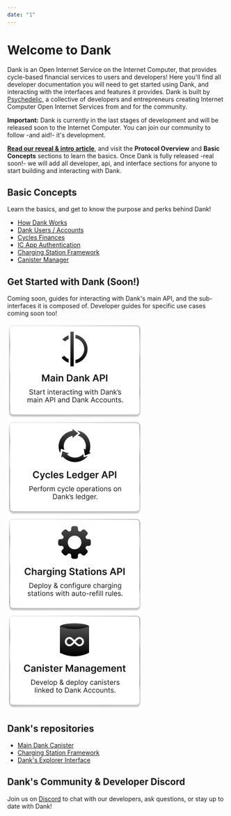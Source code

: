 ```yaml
---
date: "1"
---
```


# Welcome to Dank

Dank is an Open Internet Service on the Internet Computer, that provides cycle-based financial services to users and developers! Here you'll find all developer documentation you will need to get started using Dank, and interacting with the interfaces and features it provides. Dank is built by [Psychedelic](https://psychedelic.ooo), a collective of developers and entrepreneurs creating Internet Computer Open Internet Services from and for the community.

**Important:** Dank is currently in the last stages of development and will be released soon to the Internet Computer. You can join our community to follow -and aid!- it's development.

**[Read our reveal & intro article](https://medium.com/@dank_ois/e7dd8e4c3d25?source=friends_link&sk=91bd9be1283ccf00d115b40ed539c4e1)**, and visit the **Protocol Overview** and **Basic Concepts** sections to learn the basics. Once Dank is fully released -real soon!- we will add all developer, api, and interface sections for anyone to start building and interacting with Dank.

## Basic Concepts
Learn the basics, and get to know the purpose and perks behind Dank!

- [How Dank Works](https://docs.dank.ooo/protocol-overview/how-dank-works/)
- [Dank Users / Accounts](https://docs.dank.ooo/basic-concepts/dank-accounts/)
- [Cycles Finances](https://docs.dank.ooo/basic-concepts/cycle-icp-finances/)
- [IC App Authentication](https://docs.dank.ooo/basic-concepts/dank-authentication/)
- [Charging Station Framework](https://docs.dank.ooo/basic-concepts/charging-stations/)
- [Canister Manager](https://docs.dank.ooo/basic-concepts/canister-manager/)


## Get Started with Dank (Soon!)
Coming soon, guides for interacting with Dank's main API, and the sub-interfaces it is composed of. Developer guides for specific use cases coming soon too!


<a href="./main-dank-api/overview/"><img src=imgs/main-api.png></a>
<a href="./cycles-ledgers-api/overview/"><img src=imgs/cyc.png></a>
<a href="./charging-station-api/overview/"><img src=imgs/charging-api.png></a>
<a href="./canister-manager-proxy/overview/"><img src=imgs/canister-man.png></a>


## Dank's repositories
- [Main Dank Canister](https://github.com/psychedelichq)
- [Charging Station Framework](https://github.com/psychedelichq)
- [Dank's Explorer Interface](https://github.com/psychedelichq)

## Dank's Community & Developer Discord
Join us on [Discord](https://discord.gg/yVEcEzmrgm) to chat with our developers, ask questions, or stay up to date with Dank!
